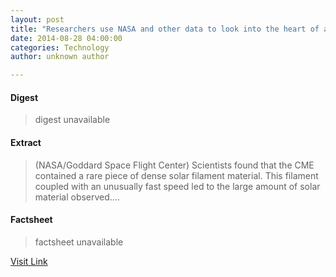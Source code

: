 ```yaml
---
layout: post
title: "Researchers use NASA and other data to look into the heart of a solar storm"
date: 2014-08-28 04:00:00
categories: Technology
author: unknown author

---
```



#### Digest
>digest unavailable

#### Extract
>(NASA/Goddard Space Flight Center) Scientists found that the CME contained a rare piece of dense solar filament material. This filament coupled with an unusually fast speed led to the large amount of solar material observed....

#### Factsheet
>factsheet unavailable

[Visit Link](http://www.eurekalert.org/pub_releases/2014-08/nsfc-run082814.php)


